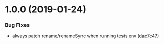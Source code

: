 # 1.0.0 (2019-01-24)


### Bug Fixes

* always patch rename/renameSync when running tests env ([dac7c47](https://github.com/mekwall/normalized-fs/commit/dac7c47))
